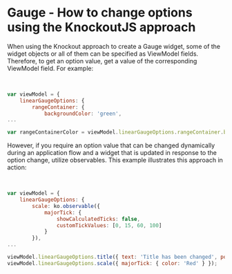 # Gauge - How to change options using the KnockoutJS approach


<p>When using the Knockout approach to create a Gauge  widget, some of the widget objects or all of them can be specified as ViewModel fields. Therefore, to get an option value, get a value of the corresponding ViewModel field. For example:</p><br />


```js
var viewModel = {
    linearGaugeOptions: {
        rangeContainer: {
            backgroundColor: 'green',
... 

```

<p> </p>

```js
var rangeContainerColor = viewModel.linearGaugeOptions.rangeContainer.backgroundColor; 

```

<p> </p><p>However, if you require an option value that can be changed dynamically during an application flow and a widget that is updated in response to the option change, utilize observables. This example illustrates this approach in action:</p><br />


```js
var viewModel = {
    linearGaugeOptions: {
        scale: ko.observable({
            majorTick: {
                showCalculatedTicks: false,
                customTickValues: [0, 15, 60, 100]
            }
        }),
... 

```

<p> </p>

```js
viewModel.linearGaugeOptions.title({ text: 'Title has been changed', position: 'top-left' });
viewModel.linearGaugeOptions.scale({ majorTick: { color: 'Red' } }); 

```

<p> </p>

<br/>


